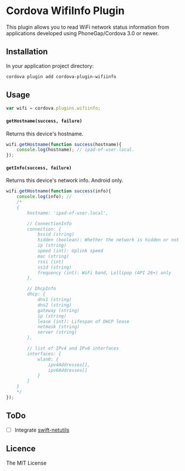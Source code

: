 # Cordova WifiInfo Plugin

This plugin allows you to read WiFi network status information from applications developed using PhoneGap/Cordova 3.0 or newer.

## Installation

In your application project directory:

```bash
cordova plugin add cordova-plugin-wifiinfo
```

## Usage ##

```javascript
var wifi = cordova.plugins.wifiinfo;
```

#### `getHostname(success, failure)`
Returns this device's hostname.

```javascript
wifi.getHostname(function success(hostname){
    console.log(hostname); // ipad-of-user.local.
});
```

#### `getInfo(success, failure)`
Returns this device's network info. Android only.

```javascript
wifi.getHostname(function success(info){
    console.log(info); //
    /*
    {
        hostname: 'ipad-of-user.local',

        // ConnectionInfo
        connection: {
            bssid (string)
            hidden (boolean): Whether the network is hidden or not
            ip (string)
            speed (int): Uplink speed
            mac (string)
            rssi (int)
            ssid (string)
            frequency (int): WiFi band, Lollipop (API 26+) only
        },

        // DhcpInfo
        dhcp: {
            dns1 (string)
            dns2 (string)
            gateway (string)
            ip (string)
            lease (int): Lifespan of DHCP lease
            netmask (string)
            server (string)
        },

        // list of IPv4 and IPv6 interfaces
        interfaces: {
            wlan0: {
                ipv4Addresses[],
                ipv6Addresses[]
            }
        }
    }
    */
});
```

## ToDo

- [ ] Integrate [swift-netutils](https://github.com/svdo/swift-netutils)

## Licence ##

The MIT License
